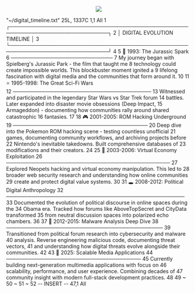 <div align="center">
  <img src="https://readme-typing-svg.herokuapp.com/?lines=~$%20whoami;jjf3;~$%20cat%20about.txt;Digital%20Archivist%20%26%20Code%20Curator;~$%20ls%20skills/;bash%20Python%20React%20Node.js;~$%20history%20%7C%20head;1993:%20First%20digital%20memory;2001:%20ROM%20hacking%20era;2003:%20Neopets%20hacking%20phase;2008:%20Political%20forums;2012:%20Malware%20research;2025:%20Building%20scalable%20media%20apps;~$%20_&font=mono&color=00ff88&background=1e1e1e&center=true&width=500&height=350&duration=3000&pause=1000">
</div>

"~/digital_timeline.txt" 25L, 1337C                                    1,1           All
  1 ┌─────────────────────────────────────────────────────────────────────────────┐
  2 │                          DIGITAL EVOLUTION TIMELINE                         │
  3 └─────────────────────────────────────────────────────────────────────────────┘
  4 
  5 🦕 1993: The Jurassic Spark
  6 ────────────────────────────
  7 My journey began with Spielberg's Jurassic Park - the film that taught me 
  8 technology could create impossible worlds. This blockbuster moment ignited a 
  9 lifelong fascination with digital media and the communities that form around it.
 10 
 11 ⭐ 1995-1998: The Great Sci-Fi Wars  
 12 ──────────────────────────────────────
 13 Witnessed and participated in the legendary Star Wars vs Star Trek forum 
 14 battles. Later expanded into disaster movie obsessions (Deep Impact, 
 15 Armageddon) - documenting how communities rally around shared catastrophic 
 16 fantasies.
 17 
 18 🎮 2001-2005: ROM Hacking Underground
 19 ─────────────────────────────────────
 20 Deep dive into the Pokemon ROM hacking scene - testing countless unofficial 
 21 games, documenting community workflows, and archiving projects before 
 22 Nintendo's inevitable takedowns. Built comprehensive databases of 
 23 modifications and their creators.
 24 
 25 🐾 2003-2006: Virtual Economy Exploitation
 26 ─────────────────────────────────────────────
 27 Explored Neopets hacking and virtual economy manipulation. This led to 
 28 broader web security research and understanding how online communities 
 29 create and protect digital value systems.
 30 
 31 🕳️ 2008-2012: Political Digital Anthropology
 32 ─────────────────────────────────────────────────
 33 Documented the evolution of political discourse in online spaces during the 
 34 Obama era. Tracked how forums like AboveTopSecret and CityData transformed 
 35 from neutral discussion spaces into polarized echo chambers.
 36 
 37 🔬 2012-2015: Malware Analysis Deep Dive
 38 ───────────────────────────────────────────
 39 Transitioned from political forum research into cybersecurity and malware 
 40 analysis. Reverse engineering malicious code, documenting threat vectors, 
 41 and understanding how digital threats evolve alongside their communities.
 42 
 43 🚀 2025: Scalable Media Applications
 44 ─────────────────────────────────────
 45 Currently building next-generation multimedia applications with focus on 
 46 scalability, performance, and user experience. Combining decades of 
 47 community insight with modern full-stack development practices.
 48 
 49 ~
 50 ~
 51 ~
 52 -- INSERT --                                                    47,1          All
